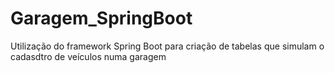 ﻿# Garagem_SpringBoot

Utilização do framework Spring Boot para criação de tabelas que simulam o cadasdtro de veículos numa garagem
